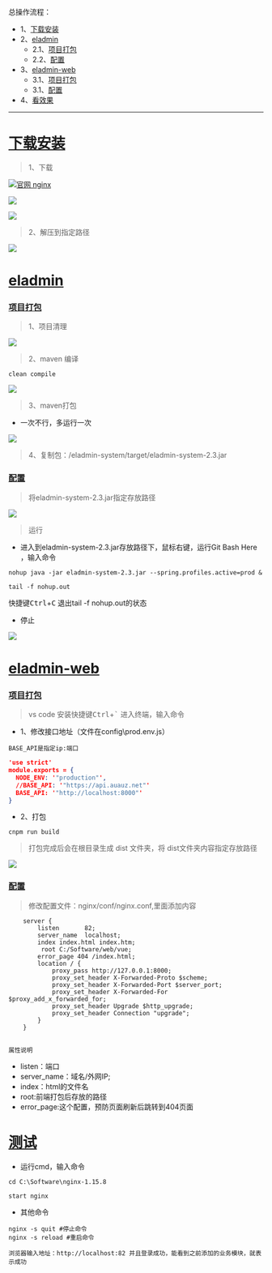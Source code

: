 总操作流程：
- 1、[下载安装](#eladmin-01) 
- 2、[eladmin](#eladmin-02) 
    - 2.1、[项目打包](#eladmin-02-01) 
    - 2.2、[配置](#eladmin-02-02) 
- 3、[eladmin-web](#eladmin-03) 
    - 3.1、[项目打包](#eladmin-03-01) 
    - 3.1、[配置](#eladmin-03-02) 
- 4、[看效果](#eladmin-04) 

***

# <a name="eladmin-01" href="#" >下载安装</a>

> 1、下载

[![](https://img.shields.io/badge/官网-nginx-red.svg "官网 nginx")](http://nginx.org/en/docs/windows.html)

![](image/5-1.png)

![](image/5-2.png)

> 2、解压到指定路径

![](image/5-3.png)

# <a name="eladmin-02" href="#" >eladmin</a>

### <a name="eladmin-02-01" href="#" >项目打包</a>

> 1、项目清理

![](image/5-5.png)

> 2、maven 编译

```
clean compile
```

![](image/2-1.png)

> 3、maven打包

- 一次不行，多运行一次

![](image/5-6.png)

> 4、复制包：/eladmin-system/target/eladmin-system-2.3.jar


### <a name="eladmin-02-02" href="#" >配置</a>

> 将eladmin-system-2.3.jar指定存放路径

![](image/5-7.png)

> 运行

- 进入到eladmin-system-2.3.jar存放路径下，鼠标右键，运行Git Bash Here ，输入命令

```
nohup java -jar eladmin-system-2.3.jar --spring.profiles.active=prod &

tail -f nohup.out
```

快捷键<kbd>Ctrl</kbd>+<kbd>C</kbd> 退出tail -f nohup.out的状态

- 停止

![](image/5-8.png)

# <a name="eladmin-03" href="#" >eladmin-web</a>

### <a name="eladmin-03-01" href="#" >项目打包</a>

> vs code 安装快捷键<kbd>Ctrl</kbd>+<kbd>`</kbd> 进入终端，输入命令

- 1、修改接口地址（文件在config\prod.env.js）

`BASE_API是指定ip:端口`

```json
'use strict'
module.exports = {
  NODE_ENV: '"production"',
  //BASE_API: '"https://api.auauz.net"'
  BASE_API: '"http://localhost:8000"'
}

```

- 2、打包

```
cnpm run build
```

> 打包完成后会在根目录生成 dist 文件夹，将 dist文件夹内容指定存放路径

![](image/5-4.png)

### <a name="eladmin-03-02" href="#" >配置</a>

> 修改配置文件：nginx/conf/nginx.conf,里面添加内容

```
    server {
        listen       82;
        server_name  localhost;
        index index.html index.htm;
         root C:/Software/web/vue;
        error_page 404 /index.html;
        location / {
            proxy_pass http://127.0.0.1:8000; 
            proxy_set_header X-Forwarded-Proto $scheme;
            proxy_set_header X-Forwarded-Port $server_port;
            proxy_set_header X-Forwarded-For $proxy_add_x_forwarded_for;
            proxy_set_header Upgrade $http_upgrade;
            proxy_set_header Connection "upgrade";
        }
    }
       
```

`属性说明`

- listen：端口
- server_name：域名/外网IP;
- index：html的文件名
- root:前端打包后存放的路径
- error_page:这个配置，预防页面刷新后跳转到404页面

# <a name="eladmin-04" href="#" >测试</a>

- 运行cmd，输入命令
```
cd C:\Software\nginx-1.15.8

start nginx
```

- 其他命令

```shell
nginx -s quit #停止命令
nginx -s reload #重启命令
```

`浏览器输入地址：http://localhost:82 并且登录成功，能看到之前添加的业务模块，就表示成功`



